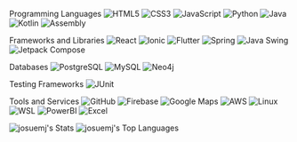 Programming Languages
![HTML5](https://img.shields.io/badge/HTML5-E34F26?style=flat&logo=html5&logoColor=white)
![CSS3](https://img.shields.io/badge/CSS3-1572B6?style=flat&logo=css3&logoColor=white)
![JavaScript](https://img.shields.io/badge/JavaScript-F7DF1E?style=flat&logo=javascript&logoColor=black)
![Python](https://img.shields.io/badge/Python-3776AB?style=flat&logo=python&logoColor=white)
![Java](https://img.shields.io/badge/Java-007396?style=flat&logo=java&logoColor=white)
![Kotlin](https://img.shields.io/badge/Kotlin-0095D5?style=flat&logo=kotlin&logoColor=white)
![Assembly](https://img.shields.io/badge/Assembly-007AAC?style=flat&logo=assemblyscript&logoColor=white)

Frameworks and Libraries
![React](https://img.shields.io/badge/React-20232A?style=flat&logo=react&logoColor=61DAFB)
![Ionic](https://img.shields.io/badge/Ionic-3880FF?style=flat&logo=ionic&logoColor=white)
![Flutter](https://img.shields.io/badge/Flutter-02569B?style=flat&logo=flutter&logoColor=white)
![Spring](https://img.shields.io/badge/Spring-6DB33F?style=flat&logo=spring&logoColor=white)
![Java Swing](https://img.shields.io/badge/Java_Swing-007396?style=flat&logo=java&logoColor=white)
![Jetpack Compose](https://img.shields.io/badge/Jetpack_Compose-4285F4?style=flat&logo=jetpack-compose&logoColor=white)

Databases
![PostgreSQL](https://img.shields.io/badge/PostgreSQL-316192?style=flat&logo=postgresql&logoColor=white)
![MySQL](https://img.shields.io/badge/MySQL-00000F?style=flat&logo=mysql&logoColor=white)
![Neo4j](https://img.shields.io/badge/Neo4j-008CC1?style=flat&logo=neo4j&logoColor=white)

Testing Frameworks
![JUnit](https://img.shields.io/badge/JUnit-25A162?style=flat&logo=junit5&logoColor=white)

Tools and Services
![GitHub](https://img.shields.io/badge/GitHub-100000?style=flat&logo=github&logoColor=white)
![Firebase](https://img.shields.io/badge/Firebase-FFCA28?style=flat&logo=firebase&logoColor=black)
![Google Maps](https://img.shields.io/badge/Google_Maps-4285F4?style=flat&logo=google-maps&logoColor=white)
![AWS](https://img.shields.io/badge/AWS-232F3E?style=flat&logo=amazon-aws&logoColor=white)
![Linux](https://img.shields.io/badge/Linux-FCC624?style=flat&logo=linux&logoColor=black)
![WSL](https://img.shields.io/badge/WSL-4A4A4A?style=flat&logo=windows-terminal&logoColor=white)
![PowerBI](https://img.shields.io/badge/Power_BI-F2C811?style=flat&logo=power-bi&logoColor=black)
![Excel](https://img.shields.io/badge/Excel-217346?style=flat&logo=microsoft-excel&logoColor=white)

![josuemj's Stats](https://github-readme-stats.vercel.app/api?username=josuemj&theme=dark&show_icons=true&hide_border=false&count_private=true)
![josuemj's Top Languages](https://github-readme-stats.vercel.app/api/top-langs/?username=josuemj&theme=dark&show_icons=true&hide_border=false&layout=compact)
